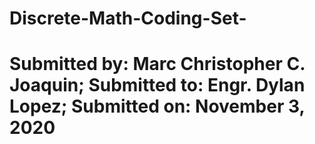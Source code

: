 # Discrete-Math-Coding-Set-
# Submitted by: Marc Christopher C. Joaquin; Submitted to: Engr. Dylan Lopez; Submitted on: November 3, 2020
